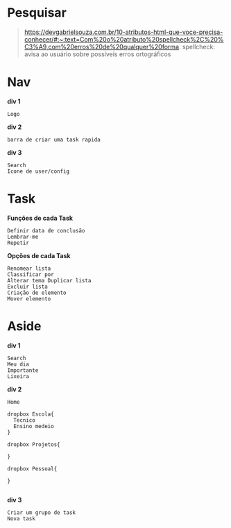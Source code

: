 # Pesquisar
> https://devgabrielsouza.com.br/10-atributos-html-que-voce-precisa-conhecer/#:~:text=Com%20o%20atributo%20spellcheck%2C%20%C3%A9,com%20erros%20de%20qualquer%20forma.
> spellcheck: avisa ao usuário sobre possíveis erros ortográficos
# Nav
**div 1**
```
Logo
```
**div 2**
```
barra de criar uma task rapida
```
**div 3**
```
Search
Icone de user/config
```
# Task
**Funções de cada Task**
```
Definir data de conclusão
Lembrar-me
Repetir
```
**Opções de cada Task**
```
Renomear lista 
Classificar por
Alterar tema Duplicar lista
Excluir lista
Criação de elemento
Mover elemento
```
# Aside
**div 1**
```
Search
Meu dia
Importante
Lixeira
```

**div 2**
```
Home

dropbox Escola{ 
  Tecnico
  Ensino medeio
}

dropbox Projetos{ 
  
}

dropbox Pessoal{ 
  
}


```

**div 3**
```
Criar um grupo de task
Nova task
```
